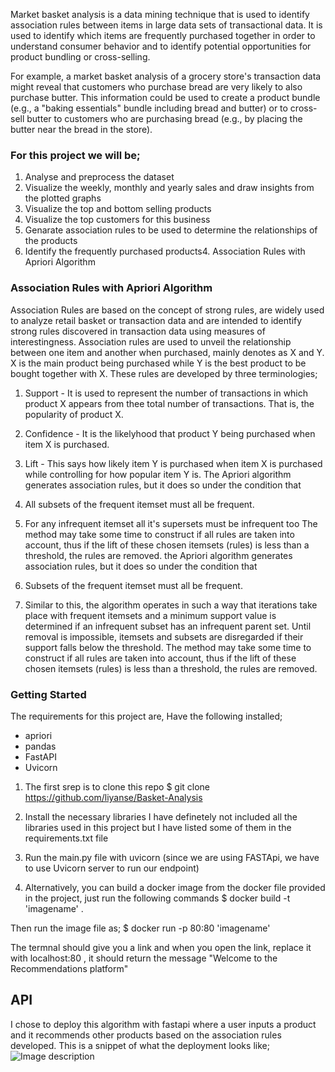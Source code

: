 Market basket analysis is a data mining technique that is used to identify association rules between items in large data sets of transactional data. It is used to identify which items are frequently purchased together in order to understand consumer behavior and to identify potential opportunities for product bundling or cross-selling.

For example, a market basket analysis of a grocery store's transaction data might reveal that customers who purchase bread are very likely to also purchase butter. This information could be used to create a product bundle (e.g., a "baking essentials" bundle including bread and butter) or to cross-sell butter to customers who are purchasing bread (e.g., by placing the butter near the bread in the store).

### For this project we will be;

1. Analyse and preprocess the dataset
2. Visualize the weekly, monthly and yearly sales and draw insights from the plotted graphs
3. Visualize the top and bottom selling products
4. Visualize the top customers for this business
5. Genarate association rules to be used to determine the relationships of the products
6. Identify the frequently purchased products4. Association Rules with Apriori Algorithm

### Association Rules with Apriori Algorithm
Association Rules are based on the concept of strong rules, are widely used to analyze retail basket or transaction data and are intended to identify strong rules discovered in transaction data using measures of interestingness. Association rules are used to unveil the relationship between one item and another when purchased, mainly denotes as X and Y. X is the main product being purchased while Y is the best product to be bought together with X. These rules are developed by three terminologies;

1. Support - It is used to represent the number of transactions in which product X appears from thee total number of transactions. That is, the popularity of product X.
2. Confidence - It is the likelyhood that product Y being purchased when item X is purchased.
3. Lift -  This says how likely item Y is purchased when item X is purchased while controlling for how popular item Y is.
The Apriori algorithm generates association rules, but it does so under the condition that

1. All subsets of the frequent itemset must all be frequent.
2. For any infrequent itemset all it's supersets must be infrequent too
The method may take some time to construct if all rules are taken into account, thus if the lift of these chosen itemsets (rules) is less than a threshold, the rules are removed. the Apriori algorithm generates association rules, but it does so under the condition that

1. Subsets of the frequent itemset must all be frequent.
2. Similar to this, the algorithm operates in such a way that iterations take place with frequent itemsets and a minimum support value is determined if an infrequent subset has an infrequent parent set. Until removal is impossible, itemsets and subsets are disregarded if their support falls below the threshold.
The method may take some time to construct if all rules are taken into account, thus if the lift of these chosen itemsets (rules) is less than a threshold, the rules are removed.


### Getting Started
The requirements for this project are,
Have the following installed;
  - apriori
  - pandas
  - FastAPI
  - Uvicorn
1. The first srep is to clone this repo 
$ git clone https://github.com/liyanse/Basket-Analysis

2. Install the necessary libraries
I have definetely not included all the libraries used in this project but I have listed some of them in the requirements.txt file

 3. Run the main.py file with uvicorn (since we are using FASTApi, we have to use Uvicorn server to run our endpoint)
 4. Alternatively, you can build a docker image from the docker file provided in the project, just run the following commands
 $ docker build -t 'imagename' .  
 
 Then run the image file as; 
 $ docker run -p 80:80 'imagename'
 
 The termnal should give you a link and when you open the link, replace it with
 localhost:80 , it should return the message "Welcome to the Recommendations platform"
 


## API
I chose to deploy this algorithm with fastapi where a user inputs a product and it recommends other products based on the association rules developed.
This is a snippet of what the deployment looks like;
![Image description](https://dev-to-uploads.s3.amazonaws.com/uploads/articles/sqetevka9vwjk3f4ugwf.png)
